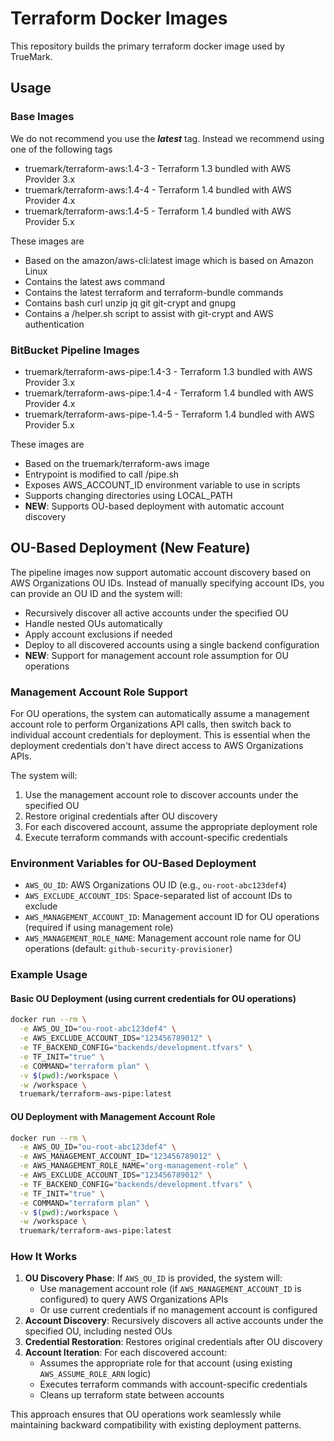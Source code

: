 # Terraform Docker Images

This repository builds the primary terraform docker image used by TrueMark.

## Usage

### Base Images

We do not recommend you use the **_latest_** tag. Instead we recommend using one of the following tags

 * truemark/terraform-aws:1.4-3 - Terraform 1.3 bundled with AWS Provider 3.x
 * truemark/terraform-aws:1.4-4 - Terraform 1.4 bundled with AWS Provider 4.x
 * truemark/terraform-aws:1.4-5 - Terraform 1.4 bundled with AWS Provider 5.x

These images are

* Based on the amazon/aws-cli:latest image which is based on Amazon Linux
* Contains the latest aws command
* Contains the latest terraform and terraform-bundle commands
* Contains bash curl unzip jq git git-crypt and gnupg
* Contains a /helper.sh script to assist with git-crypt and AWS authentication

### BitBucket Pipeline Images

* truemark/terraform-aws-pipe:1.4-3 - Terraform 1.3 bundled with AWS Provider 3.x
* truemark/terraform-aws-pipe:1.4-4 - Terraform 1.4 bundled with AWS Provider 4.x
* truemark/terraform-aws-pipe-1.4-5 - Terraform 1.4 bundled with AWS Provider 5.x

These images are

- Based on the truemark/terraform-aws image
- Entrypoint is modified to call /pipe.sh
- Exposes AWS_ACCOUNT_ID environment variable to use in scripts
- Supports changing directories using LOCAL_PATH
- **NEW**: Supports OU-based deployment with automatic account discovery

## OU-Based Deployment (New Feature)

The pipeline images now support automatic account discovery based on AWS Organizations OU IDs. Instead of manually specifying account IDs, you can provide an OU ID and the system will:

- Recursively discover all active accounts under the specified OU
- Handle nested OUs automatically
- Apply account exclusions if needed
- Deploy to all discovered accounts using a single backend configuration
- **NEW**: Support for management account role assumption for OU operations

### Management Account Role Support

For OU operations, the system can automatically assume a management account role to perform Organizations API calls, then switch back to individual account credentials for deployment. This is essential when the deployment credentials don't have direct access to AWS Organizations APIs.

The system will:
1. Use the management account role to discover accounts under the specified OU
2. Restore original credentials after OU discovery
3. For each discovered account, assume the appropriate deployment role
4. Execute terraform commands with account-specific credentials

### Environment Variables for OU-Based Deployment

- `AWS_OU_ID`: AWS Organizations OU ID (e.g., `ou-root-abc123def4`)
- `AWS_EXCLUDE_ACCOUNT_IDS`: Space-separated list of account IDs to exclude
- `AWS_MANAGEMENT_ACCOUNT_ID`: Management account ID for OU operations (required if using management role)
- `AWS_MANAGEMENT_ROLE_NAME`: Management account role name for OU operations (default: `github-security-provisioner`)

### Example Usage

#### Basic OU Deployment (using current credentials for OU operations)
```bash
docker run --rm \
  -e AWS_OU_ID="ou-root-abc123def4" \
  -e AWS_EXCLUDE_ACCOUNT_IDS="123456789012" \
  -e TF_BACKEND_CONFIG="backends/development.tfvars" \
  -e TF_INIT="true" \
  -e COMMAND="terraform plan" \
  -v $(pwd):/workspace \
  -w /workspace \
  truemark/terraform-aws-pipe:latest
```

#### OU Deployment with Management Account Role
```bash
docker run --rm \
  -e AWS_OU_ID="ou-root-abc123def4" \
  -e AWS_MANAGEMENT_ACCOUNT_ID="123456789012" \
  -e AWS_MANAGEMENT_ROLE_NAME="org-management-role" \
  -e AWS_EXCLUDE_ACCOUNT_IDS="123456789012" \
  -e TF_BACKEND_CONFIG="backends/development.tfvars" \
  -e TF_INIT="true" \
  -e COMMAND="terraform plan" \
  -v $(pwd):/workspace \
  -w /workspace \
  truemark/terraform-aws-pipe:latest
```

### How It Works

1. **OU Discovery Phase**: If `AWS_OU_ID` is provided, the system will:
   - Use management account role (if `AWS_MANAGEMENT_ACCOUNT_ID` is configured) to query AWS Organizations APIs
   - Or use current credentials if no management account is configured
2. **Account Discovery**: Recursively discovers all active accounts under the specified OU, including nested OUs
3. **Credential Restoration**: Restores original credentials after OU discovery
4. **Account Iteration**: For each discovered account:
   - Assumes the appropriate role for that account (using existing `AWS_ASSUME_ROLE_ARN` logic)
   - Executes terraform commands with account-specific credentials
   - Cleans up terraform state between accounts

This approach ensures that OU operations work seamlessly while maintaining backward compatibility with existing deployment patterns.

